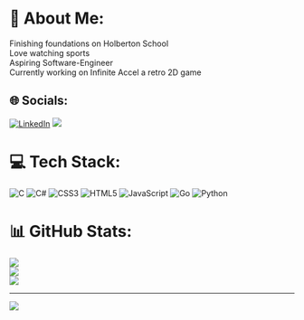 # 💫 About Me:
Finishing foundations on Holberton School<br>Love watching sports<br>Aspiring Software-Engineer<br>Currently working on Infinite Accel a retro 2D game


## 🌐 Socials:
[![LinkedIn](https://img.shields.io/badge/LinkedIn-%230077B5.svg?logo=linkedin&logoColor=white)](https://linkedin.com/in/jaime-diaz-07bab323a) 
<a href='./SoftwareDEvResume.pdf'><img src="https://img.shields.io/badge/RESUME-blue?style=for-the-badge"></a>

# 💻 Tech Stack:
![C](https://img.shields.io/badge/c-%2300599C.svg?style=for-the-badge&logo=c&logoColor=white) ![C#](https://img.shields.io/badge/c%23-%23239120.svg?style=for-the-badge&logo=c-sharp&logoColor=white) ![CSS3](https://img.shields.io/badge/css3-%231572B6.svg?style=for-the-badge&logo=css3&logoColor=white) ![HTML5](https://img.shields.io/badge/html5-%23E34F26.svg?style=for-the-badge&logo=html5&logoColor=white) ![JavaScript](https://img.shields.io/badge/javascript-%23323330.svg?style=for-the-badge&logo=javascript&logoColor=%23F7DF1E) ![Go](https://img.shields.io/badge/go-%2300ADD8.svg?style=for-the-badge&logo=go&logoColor=white) ![Python](https://img.shields.io/badge/python-3670A0?style=for-the-badge&logo=python&logoColor=ffdd54)
# 📊 GitHub Stats:
![](https://github-readme-stats.vercel.app/api?username=jaimeBalseiro&theme=dark&hide_border=false&include_all_commits=false&count_private=false)<br/>
![](https://github-readme-streak-stats.herokuapp.com/?user=jaimeBalseiro&theme=dark&hide_border=false)<br/>
![](https://github-readme-stats.vercel.app/api/top-langs/?username=jaimeBalseiro&theme=dark&hide_border=false&include_all_commits=false&count_private=false&layout=compact)

---
[![](https://visitcount.itsvg.in/api?id=jaimeBalseiro&icon=0&color=0)](https://visitcount.itsvg.in)

<!-- Proudly created with GPRM ( https://gprm.itsvg.in ) -->
